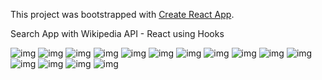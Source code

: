 This project was bootstrapped with [Create React App](https://github.com/facebook/create-react-app).

Search App with Wikipedia API - React using Hooks

![img](https://imgur.com/Z6Oe0Jy.png)
![img](https://imgur.com/I7AKO4T.png)
![img](https://imgur.com/6e934DI.png)
![img](https://imgur.com/pNuYmU4.png)
![img](https://imgur.com/Dim7Eoh.png)
![img](https://imgur.com/ZglZ159.png)
![img](https://imgur.com/mcPegK9.png)
![img](https://imgur.com/pSAwSQK.png)
![img](https://imgur.com/ITosfRK.png)
![img](https://imgur.com/3vitc61.png)
![img](https://imgur.com/2sib4Qg.png)
![img](https://imgur.com/v3JHCGq.png)
![img](https://imgur.com/9OfBUbC.png)
![img](https://imgur.com/eHjjAW7.png)
![img](https://imgur.com/dYYEmQW.png)
